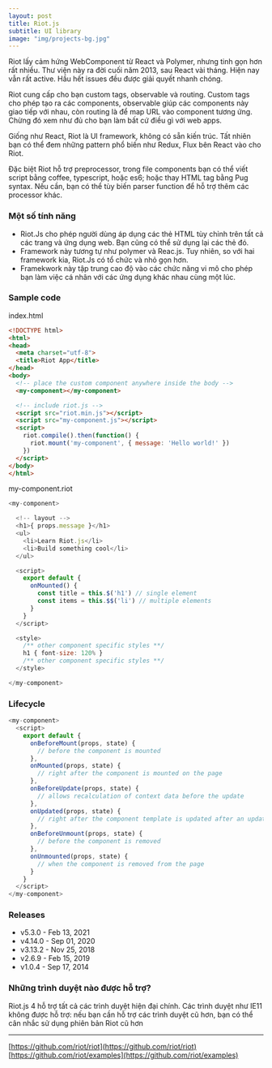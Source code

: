 ```yaml
---
layout: post
title: Riot.js
subtitle: UI library
image: "img/projects-bg.jpg"
---
```


Riot lấy cảm hứng WebComponent từ React và Polymer, nhưng tinh gọn hơn rất nhiều. Thư viện này ra đời cuối năm 2013, sau React vài tháng. Hiện nay vẫn rất active. Hầu hết issues đều được giải quyết nhanh chóng.

Riot cung cấp cho bạn custom tags, observable và routing. Custom tags cho phép tạo ra các components, observable giúp các components này giao tiếp với nhau, còn routing là để map URL vào component tương ứng. Chừng đó xem như đủ cho bạn làm bất cứ điều gì với web apps.

Giống như React, Riot là UI framework, không có sẵn kiến trúc. Tất nhiên bạn có thể đem những pattern phổ biến như Redux, Flux bên React vào cho Riot.

Đặc biệt Riot hỗ trợ preprocessor, trong file components bạn có thể viết script bằng coffee, typescript, hoặc es6; hoặc thay HTML tag bằng Pug syntax. Nếu cần, bạn có thể tùy biến parser function để hỗ trợ thêm các processor khác.

### Một số tính năng

- Riot.Js cho phép người dùng áp dụng các thẻ HTML tùy chỉnh trên tất cả các trang và ứng dụng web. Bạn cũng có thể sử dụng lại các thẻ đó.
- Framework này tương tự như polymer và Reac.js. Tuy nhiên, so với hai framework kia, Riot.Js có tổ chức và nhỏ gọn hơn.
- Framekwork này tập trung cao độ vào các chức năng vi mô cho phép bạn làm việc cá nhân với các ứng dụng khác nhau cùng một lúc.


### Sample code

index.html
```html
<!DOCTYPE html>
<html>
<head>
  <meta charset="utf-8">
  <title>Riot App</title>
</head>
<body>
  <!-- place the custom component anywhere inside the body -->
  <my-component></my-component>

  <!-- include riot.js -->
  <script src="riot.min.js"></script>
  <script src="my-component.js"></script>
  <script>
    riot.compile().then(function() {
      riot.mount('my-component', { message: 'Hello world!' })
    })
  </script>
</body>
</html>
```

my-component.riot
```js
<my-component>

  <!-- layout -->
  <h1>{ props.message }</h1>
  <ul>
    <li>Learn Riot.js</li>
    <li>Build something cool</li>
  </ul>

  <script>
    export default {
      onMounted() {
        const title = this.$('h1') // single element
        const items = this.$$('li') // multiple elements
      }
    }
  </script>

  <style>
    /** other component specific styles **/
    h1 { font-size: 120% }
    /** other component specific styles **/
  </style>

</my-component>
```

### Lifecycle
```js
<my-component>
  <script>
    export default {
      onBeforeMount(props, state) {
        // before the component is mounted
      },
      onMounted(props, state) {
        // right after the component is mounted on the page
      },
      onBeforeUpdate(props, state) {
        // allows recalculation of context data before the update
      },
      onUpdated(props, state) {
        // right after the component template is updated after an update call
      },
      onBeforeUnmount(props, state) {
        // before the component is removed
      },
      onUnmounted(props, state) {
        // when the component is removed from the page
      }
    }
  </script>
</my-component>
```

### Releases
- v5.3.0  - Feb 13, 2021
- v4.14.0 - Sep 01, 2020
- v3.13.2 - Nov 25, 2018
- v2.6.9  - Feb 15, 2019
- v1.0.4  - Sep 17, 2014


### Những trình duyệt nào được hỗ trợ?

Riot.js 4 hỗ trợ tất cả các trình duyệt hiện đại chính. Các trình duyệt như IE11 không được hỗ trợ: nếu bạn cần hỗ trợ các trình duyệt cũ hơn, bạn có thể cân nhắc sử dụng phiên bản Riot cũ hơn

-----

[https://github.com/riot/riot](https://github.com/riot/riot)  
[https://github.com/riot/examples](https://github.com/riot/examples)  